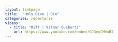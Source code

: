 ```yaml
---
layout: linkpage
title:  "Holy Dive | Dio"
categories: repertorie
videos:
  - title: "Riff | Vilmar Gusberti"
    url: https://www.youtube.com/embed/GJ3eqCHWuBI
---
```

